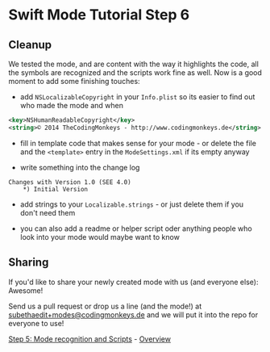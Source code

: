 # Swift Mode Tutorial Step 6
## Cleanup

We tested the mode, and are content with the way it highlights the code, all the symbols are recognized and the scripts work fine as well. 
Now is a good moment to add some finishing touches:

* add `NSLocalizableCopyright` in your `Info.plist` so its easier to find out who made the mode and when

```xml
<key>NSHumanReadableCopyright</key>
<string>© 2014 TheCodingMonkeys - http://www.codingmonkeys.de</string>
```

* fill in template code that makes sense for your mode - or delete the file and the `<template>` entry in the `ModeSettings.xml` if its empty anyway

* write something into the change log

```
Changes with Version 1.0 (SEE 4.0)
	*) Initial Version
```

* add strings to your `Localizable.strings` - or just delete them if you don't need them

* you can also add a readme or helper script oder anything people who look into your mode would maybe want to know


## Sharing

If you'd like to share your newly created mode with us (and everyone else): Awesome!

Send us a pull request or drop us a line (and the mode!) at [subethaedit+modes@codingmonkeys.de](mailto:subethaedit+modes@codingmonkeys.de?Subject=I%20wrote%20a%20mode%20for%20...) and we will put it into the repo for everyone to use!



<!-- Tutorial Navigation -->
[Step 5: Mode recognition and Scripts](../SwiftModeStep5) - [Overview](..) <!-- - There is no step 7 --><!-- [Step 7](../SwiftModeStep7) -->
